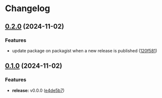 # Changelog

## [0.2.0](https://github.com/constructions-incongrues/asset-gatherer/compare/v0.1.0...v0.2.0) (2024-11-02)


### Features

* update package on packagist when a new release is published ([120f581](https://github.com/constructions-incongrues/asset-gatherer/commit/120f58138ddde717e98208c3b401e7d30b86ce9e))

## [0.1.0](https://github.com/constructions-incongrues/asset-gatherer/compare/v0.0.0...v0.1.0) (2024-11-02)


### Features

* **release:** v0.0.0 ([e4de5b7](https://github.com/constructions-incongrues/asset-gatherer/commit/e4de5b756e275d230a2053609cd9596212de84e4))
